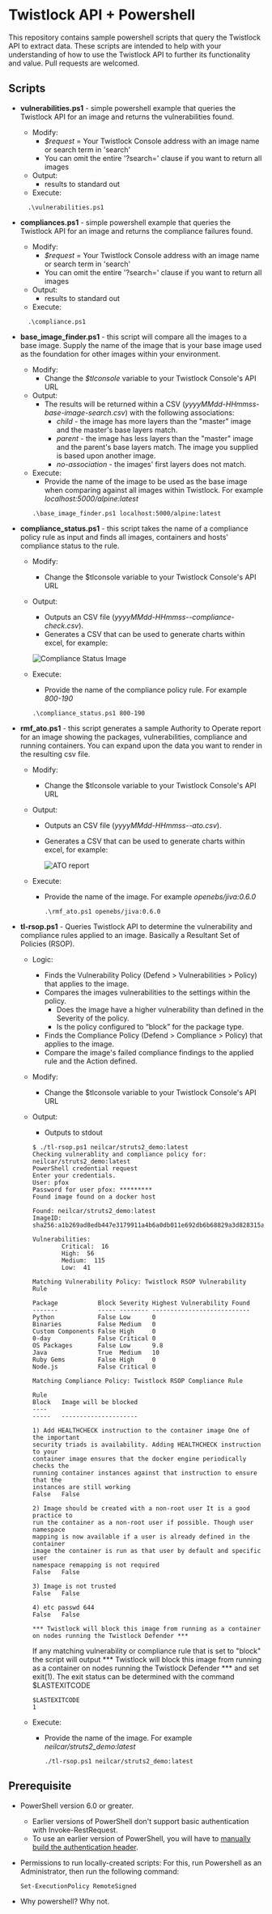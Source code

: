 # Twistlock API + Powershell
This repository contains sample powershell scripts that query the Twistlock API to extract data.
These scripts are intended to help with your understanding of how to use the Twistlock API to further its functionality and value.
Pull requests are welcomed.

## Scripts

* **vulnerabilities.ps1** - simple powershell example that queries the Twistlock API for an image and returns the vulnerabilities found.
  * Modify:
    * _$request_ = Your Twistlock Console address with an image name or search term in 'search'
    * You can omit the entire '?search=<image>' clause if you want to return all images
  * Output:
    * results to standard out
  * Execute:
  ```
    .\vulnerabilities.ps1
  ```

* **compliances.ps1** - simple powershell example that queries the Twistlock API for an image and returns the compliance failures found.
  * Modify:
    * _$request_ = Your Twistlock Console address with an image name or search term in 'search'
    * You can omit the entire '?search=<image>' clause if you want to return all images
  * Output:
    * results to standard out
  * Execute:
  ```
    .\compliance.ps1
  ```

* **base_image_finder.ps1** - this script will compare all the images to a base image. Supply the name of the image that is your base image used as the foundation for other images within your environment.
  * Modify:
    * Change the _$tlconsole_ variable to your Twistlock Console's API URL
  * Output:
    * The results will be returned within a CSV (_yyyyMMdd-HHmmss-base-image-search.csv_) with the following associations:
      * _child_ - the image has more layers than the "master" image and the master's base layers match.
      * _parent_ - the image has less layers than the "master" image and the parent's base layers match. The image you supplied is based upon another image.
      * _no-association_ - the images' first layers does not match.
  * Execute:
      * Provide the name of the image to be used as the base image when comparing against all images within Twistlock. For example _localhost:5000/alpine:latest_
    ```
    .\base_image_finder.ps1 localhost:5000/alpine:latest
    ```

* **compliance_status.ps1** - this script takes the name of a compliance policy rule as input and finds all images, containers and hosts' compliance status to the rule.
  * Modify:
    * Change the $tlconsole variable to your Twistlock Console's API URL
  * Output:
    * Outputs an CSV file (_yyyyMMdd-HHmmss-<ruleName>-compliance-check.csv_).
    * Generates a CSV that can be used to generate charts within excel, for example:

    ![Compliance Status Image](../images/compliance_status.png?raw=true "compliance status results")

  * Execute:
    * Provide the name of the compliance policy rule. For example _800-190_
    ```
    .\compliance_status.ps1 800-190
    ```

* **rmf_ato.ps1** - this script generates a sample Authority to Operate report for an image showing the packages, vulnerabilities, compliance and running containers. You can expand upon the data you want to render in the resulting csv file.
  * Modify:
    * Change the $tlconsole variable to your Twistlock Console's API URL
  * Output:
    * Outputs an CSV file (_yyyyMMdd-HHmmss-<imageName>-ato.csv_).
    * Generates a CSV that can be used to generate charts within excel, for example:

        ![ATO report](../images/ato_report.png?raw=true "ato report")

  * Execute:
    * Provide the name of the image. For example _openebs/jiva:0.6.0_
        ```
        .\rmf_ato.ps1 openebs/jiva:0.6.0
        ```

* **tl-rsop.ps1** - Queries Twistlock API to determine the vulnerability and compliance rules applied to an image. Basically a Resultant Set of Policies (RSOP).
  * Logic:
    * Finds the Vulnerability Policy (Defend > Vulnerabilities > Policy) that applies to the image.
    * Compares the images vulnerabilities to the settings within the policy.
      * Does the image have a higher vulnerability than defined in the Severity of the policy.
      * Is the policy configured to “block” for the package type.
    * Finds the Compliance Policy (Defend > Compliance > Policy) that applies to the image.
    * Compare the image's failed compliance findings to the applied rule and the Action defined.
  * Modify:
    * Change the $tlconsole variable to your Twistlock Console's API URL

  * Output:
    * Outputs to stdout

    ```
    $ ./tl-rsop.ps1 neilcar/struts2_demo:latest
    Checking vulnerablity and compliance policy for: neilcar/struts2_demo:latest
    PowerShell credential request
    Enter your credentials.
    User: pfox
    Password for user pfox: *********
    Found image found on a docker host

    Found: neilcar/struts2_demo:latest
    ImageID: sha256:a1b269ad8edb447e3179911a4b6a0db011e692db6b68829a3d828315a865b4b6

    Vulnerabilities:
            Critical:  16
            High:  56
            Medium:  115
            Low:  41

    Matching Vulnerability Policy: Twistlock RSOP Vulnerability Rule

    Package           Block Severity Highest Vulnerability Found
    -------           ----- -------- ---------------------------
    Python            False Low      0
    Binaries          False Medium   0
    Custom Components False High     0
    0-day             False Critical 0
    OS Packages       False Low      9.8
    Java              True  Medium   10
    Ruby Gems         False High     0
    Node.js           False Critical 0

    Matching Compliance Policy: Twistlock RSOP Compliance Rule

    Rule                                                                        Block   Image will be blocked
    ----                                                                        -----   ---------------------

    1) Add HEALTHCHECK instruction to the container image One of the important
    security triads is availability. Adding HEALTHCHECK instruction to your
    container image ensures that the docker engine periodically checks the
    running container instances against that instruction to ensure that the
    instances are still working                                                 False   False

    2) Image should be created with a non-root user It is a good practice to
    run the container as a non-root user if possible. Though user namespace
    mapping is now available if a user is already defined in the container
    image the container is run as that user by default and specific user
    namespace remapping is not required                                         False   False

    3) Image is not trusted                                                     False   False

    4) etc passwd 644                                                           False   False

    *** Twistlock will block this image from running as a container on nodes running the Twistlock Defender ***
    ```

    If any matching vulnerability or compliance rule that is set to "block" the script will output *** Twistlock will block this image from running as a container on nodes running the Twistlock Defender *** and set exit(1). The exit status can be determined with the command $LASTEXITCODE

    ```
    $LASTEXITCODE
    1
    ```

  * Execute:
    * Provide the name of the image. For example  _neilcar/struts2_demo:latest_

      ```
      ./tl-rsop.ps1 neilcar/struts2_demo:latest
      ```

## Prerequisite
* PowerShell version 6.0 or greater.
  * Earlier versions of PowerShell don't support basic authentication with Invoke-RestRequest.
  * To use an earlier version of PowerShell, you will have to [manually build the authentication header](https://pallabpain.wordpress.com/2016/09/14/rest-api-call-with-basic-authentication-in-powershell/).
* Permissions to run locally-created scripts:
For this, run Powershell as an Administrator, then run the following command:

  ```
  Set-ExecutionPolicy RemoteSigned
  ```
* Why powershell? Why not.
